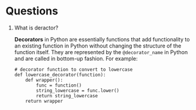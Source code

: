 # Questions

1. What is deractor?

   **Decorators** in Python are essentially functions that add functionality to an existing function in Python without changing the structure of the function itself. They are represented by the `@decorator_name` in Python and are called in bottom-up fashion. For example:

   ```
   # decorator function to convert to lowercase
   def lowercase_decorator(function):
       def wrapper():
           func = function()
           string_lowercase = func.lower()
           return string_lowercase
       return wrapper
   ```